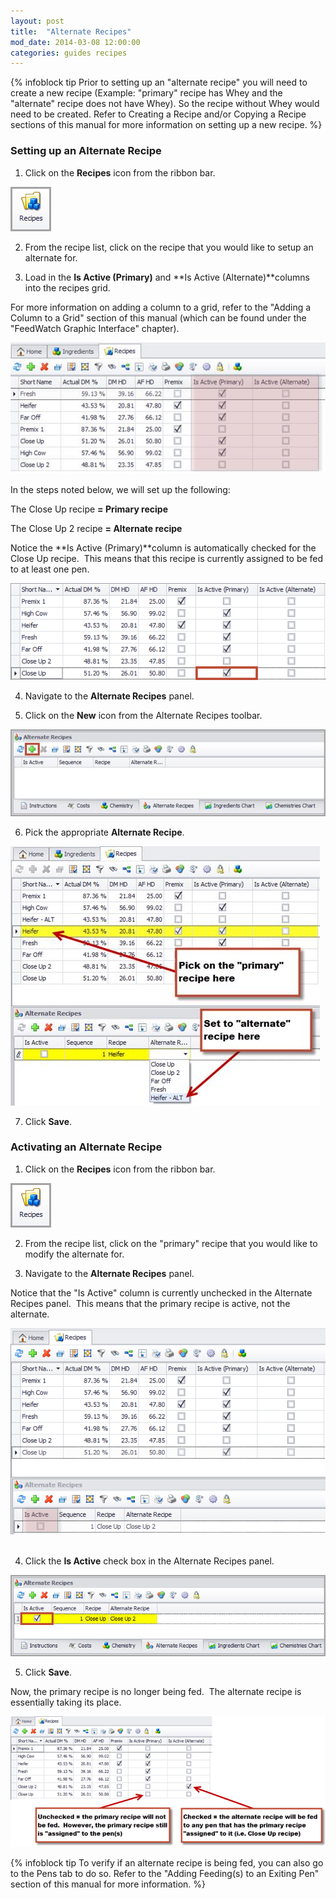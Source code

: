 ```yaml
---
layout: post
title:  "Alternate Recipes"
mod_date: 2014-03-08 12:00:00
categories: guides recipes
---
```


{% infoblock tip Prior to setting up an "alternate recipe" you will need to create a new recipe (Example: "primary" recipe has Whey and the "alternate" recipe does not have Whey). So the recipe without Whey would need to be created. Refer to Creating a Recipe and/or Copying a Recipe sections of this manual for more information on setting up a new recipe. %}


### Setting up an Alternate Recipe

1. Click on the **Recipes** icon from the ribbon bar.

  ![](/assets/images/image129.png)

2. From the recipe list, click on the recipe that you would like
to setup an alternate for.

3. Load in the **Is Active (Primary)** and **Is Active
(Alternate)**columns into the recipes grid.

  For more information on adding a column to a grid, refer to the "Adding a Column to a Grid" section of this manual (which can be found under the "FeedWatch Graphic Interface" chapter).

  ![](/assets/images/image162.jpg)

  In the steps noted below, we will set up the following:

  The Close Up recipe **= Primary recipe**

  The Close Up 2 recipe **= Alternate recipe**

  Notice the **Is Active (Primary)**column is automatically checked for the Close Up recipe.  This means that this recipe is currently assigned to be fed to at least one pen.

  ![](/assets/images/image163.png)

4. Navigate to the **Alternate Recipes** panel. 

5. Click on the **New** icon from the Alternate Recipes toolbar.

  ![](/assets/images/image164.jpg)

6. Pick the appropriate **Alternate Recipe**.

  ![](/assets/images/image165.jpg)

7. Click **Save**.

### Activating an Alternate Recipe

1. Click on the **Recipes** icon from the ribbon bar.

  ![](/assets/images/image129.png)

2. From the recipe list, click on the "primary" recipe that you would like to modify the alternate for.

3. Navigate to the **Alternate Recipes** panel. 

  Notice that the "Is Active" column is currently unchecked in the Alternate Recipes panel.  This means that the primary recipe is active, not the alternate.

  ![](/assets/images/image166.png) 

4. Click the **Is Active** check box in the Alternate Recipes
panel.

  ![](/assets/images/image167.png)

5. Click **Save**.

  Now, the primary recipe is no longer being fed.  The alternate recipe is essentially taking its place. 

  ![](/assets/images/image168.png)

{% infoblock tip To verify if an alternate recipe is being fed, you can also go to the Pens tab to do so. Refer to the "Adding Feeding(s) to an Exiting Pen" section of this manual for more information. %}
